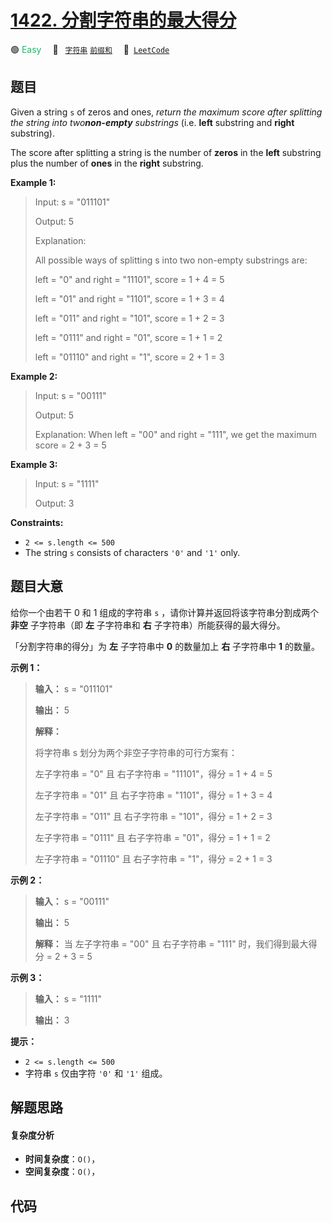 # [1422. 分割字符串的最大得分](https://leetcode.com/problems/maximum-score-after-splitting-a-string)

🟢 <font color=#15bd66>Easy</font>&emsp; 🔖&ensp; [`字符串`](/leetcode/outline/tag/string.md) [`前缀和`](/leetcode/outline/tag/prefix-sum.md)&emsp; 🔗&ensp;[`LeetCode`](https://leetcode.com/problems/maximum-score-after-splitting-a-string)

## 题目

Given a string `s` of zeros and ones, _return the maximum score after
splitting the string into two**non-empty** substrings_ (i.e. **left**
substring and **right** substring).

The score after splitting a string is the number of **zeros** in the **left**
substring plus the number of **ones** in the **right** substring.



**Example 1:**

> Input: s = "011101"
> 
> Output: 5 
> 
> Explanation: 
> 
> All possible ways of splitting s into two non-empty substrings are:
> 
> left = "0" and right = "11101", score = 1 + 4 = 5 
> 
> left = "01" and right = "1101", score = 1 + 3 = 4 
> 
> left = "011" and right = "101", score = 1 + 2 = 3 
> 
> left = "0111" and right = "01", score = 1 + 1 = 2 
> 
> left = "01110" and right = "1", score = 2 + 1 = 3

**Example 2:**

> Input: s = "00111"
> 
> Output: 5
> 
> Explanation: When left = "00" and right = "111", we get the maximum score = 2 + 3 = 5

**Example 3:**

> Input: s = "1111"
> 
> Output: 3

**Constraints:**

  * `2 <= s.length <= 500`
  * The string `s` consists of characters `'0'` and `'1'` only.


## 题目大意

给你一个由若干 0 和 1 组成的字符串 `s` ，请你计算并返回将该字符串分割成两个 **非空** 子字符串（即 **左** 子字符串和 **右**
子字符串）所能获得的最大得分。

「分割字符串的得分」为 **左** 子字符串中 **0** 的数量加上 **右** 子字符串中 **1** 的数量。



**示例 1：**

> 
> 
> 
> 
> 
> **输入：** s = "011101"
> 
> **输出：** 5 
> 
> **解释：**
> 
> 将字符串 s 划分为两个非空子字符串的可行方案有：
> 
> 左子字符串 = "0" 且 右子字符串 = "11101"，得分 = 1 + 4 = 5 
> 
> 左子字符串 = "01" 且 右子字符串 = "1101"，得分 = 1 + 3 = 4 
> 
> 左子字符串 = "011" 且 右子字符串 = "101"，得分 = 1 + 2 = 3 
> 
> 左子字符串 = "0111" 且 右子字符串 = "01"，得分 = 1 + 1 = 2 
> 
> 左子字符串 = "01110" 且 右子字符串 = "1"，得分 = 2 + 1 = 3
> 
> 

**示例 2：**

> 
> 
> 
> 
> 
> **输入：** s = "00111"
> 
> **输出：** 5
> 
> **解释：** 当 左子字符串 = "00" 且 右子字符串 = "111" 时，我们得到最大得分 = 2 + 3 = 5
> 
> 

**示例 3：**

> 
> 
> 
> 
> 
> **输入：** s = "1111"
> 
> **输出：** 3
> 
> 



**提示：**

  * `2 <= s.length <= 500`
  * 字符串 `s` 仅由字符 `'0'` 和 `'1'` 组成。


## 解题思路

#### 复杂度分析

- **时间复杂度**：`O()`，
- **空间复杂度**：`O()`，

## 代码

```javascript

```